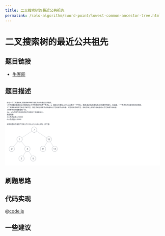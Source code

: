 ```yaml
---
title: 二叉搜索树的最近公共祖先
permalink: /solo-algorithm/sword-point/lowest-common-ancestor-tree.html
---
```


# 二叉搜索树的最近公共祖先

## 题目链接

- [牛客网](https://www.nowcoder.com/share/jump/8484115461699858890043)

## 题目描述

![](../images/lowestCommonAncestor.png)

## 刷题思路

## 代码实现

@[code js](@algorithm/sword-point/树/lowestCommonAncestor.js)

## 一些建议
